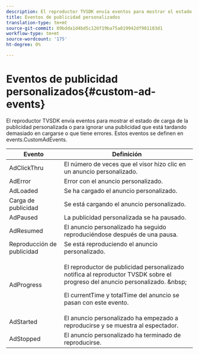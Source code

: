 ```yaml
---
description: El reproductor TVSDK envía eventos para mostrar el estado de carga de la publicidad personalizada o para ignorar una publicidad que está tardando demasiado en cargarse o que tiene errores. Estos eventos se definen en events.CustomAdEvents.
title: Eventos de publicidad personalizados
translation-type: tm+mt
source-git-commit: 89bdda1d4bd5c126f19ba75a819942df901183d1
workflow-type: tm+mt
source-wordcount: '175'
ht-degree: 0%

---
```



# Eventos de publicidad personalizados{#custom-ad-events}

El reproductor TVSDK envía eventos para mostrar el estado de carga de la publicidad personalizada o para ignorar una publicidad que está tardando demasiado en cargarse o que tiene errores. Estos eventos se definen en events.CustomAdEvents.

<table id="table_718700E0F0B042F882ED131F79E01D4E"> 
 <thead> 
  <tr> 
   <th colname="col1" class="entry"> Evento </th> 
   <th colname="col2" class="entry"> Definición </th> 
  </tr> 
 </thead>
 <tbody> 
  <tr> 
   <td colname="col1"> <span class="codeph"> AdClickThru  </span> </td> 
   <td colname="col2"> El número de veces que el visor hizo clic en un anuncio personalizado. </td> 
  </tr> 
  <tr> 
   <td colname="col1"> <span class="codeph"> AdError  </span> </td> 
   <td colname="col2"> Error con el anuncio personalizado. </td> 
  </tr> 
  <tr> 
   <td colname="col1"> <span class="codeph"> AdLoaded  </span> </td> 
   <td colname="col2"> Se ha cargado el anuncio personalizado.  </td> 
  </tr> 
  <tr> 
   <td colname="col1"> <span class="codeph"> Carga de publicidad  </span> </td> 
   <td colname="col2"> Se está cargando el anuncio personalizado. </td> 
  </tr> 
  <tr> 
   <td colname="col1"> <span class="codeph"> AdPaused  </span> </td> 
   <td colname="col2"> La publicidad personalizada se ha pausado. </td> 
  </tr> 
  <tr> 
   <td colname="col1"> <span class="codeph"> AdResumed  </span> </td> 
   <td colname="col2"> El anuncio personalizado ha seguido reproduciéndose después de una pausa. </td> 
  </tr> 
  <tr> 
   <td colname="col1"> <span class="codeph"> Reproducción de publicidad  </span> </td> 
   <td colname="col2"> Se está reproduciendo el anuncio personalizado. </td> 
  </tr> 
  <tr> 
   <td colname="col1"> <span class="codeph"> AdProgress  </span> </td> 
   <td colname="col2"> <p>El reproductor de publicidad personalizado notifica al reproductor TVSDK sobre el progreso del anuncio personalizado. &amp;nbsp; </p> <p>El <span class="codeph"> currentTime </span> y <span class="codeph"> totalTime </span> del anuncio se pasan con este evento. </p> </td> 
  </tr> 
  <tr> 
   <td colname="col1"> AdStarted </td> 
   <td colname="col2"> El anuncio personalizado ha empezado a reproducirse y se muestra al espectador.  </td> 
  </tr> 
  <tr> 
   <td colname="col1"> AdStopped </td> 
   <td colname="col2"> El anuncio personalizado ha terminado de reproducirse. </td> 
  </tr> 
 </tbody> 
</table>

<!--<a id="section_027774C2A47C453BA9DED61C6F8567C3"></a>-->

